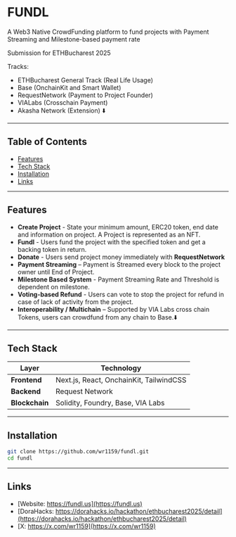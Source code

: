 # FUNDL

A Web3 Native CrowdFunding platform to fund projects with Payment Streaming and Milestone-based payment rate

Submission for ETHBucharest 2025 

Tracks:
- ETHBucharest General Track (Real Life Usage)
- Base (OnchainKit and Smart Wallet)
- RequestNetwork (Payment to Project Founder)
- VIALabs (Crosschain Payment)
- Akasha Network (Extension) ⬇️

---

## Table of Contents

- [Features](#features)
- [Tech Stack](#tech-stack)
- [Installation](#installation)
- [Links](#links)

---

## Features

- **Create Project** - State your minimum amount, ERC20 token, end date and information on project. A Project is represented as an NFT.
- **Fundl** - Users fund the project with the specified token and get a backing token in return.
- **Donate** - Users send project money immediately with **RequestNetwork**
- **Payment Streaming** – Payment is Streamed every block to the project owner until End of Project.
- **Milestone Based System** - Payment Streaming Rate and Threshold is dependent on milestone.
- **Voting-based Refund** - Users can vote to stop the project for refund in case of lack of activity from the project.
- **Interoperability / Multichain** – Supported by VIA Labs cross chain Tokens, users can crowdfund from any chain to Base.⬇️

---

## Tech Stack

| Layer        | Technology |
|-------------|------------|
| **Frontend**  | Next.js, React, OnchainKit, TailwindCSS |
| **Backend**   | Request Network  |
| **Blockchain** | Solidity, Foundry, Base, VIA Labs |


---

## Installation

```sh
git clone https://github.com/wr1159/fundl.git
cd fundl
```

---
## Links
- [Website: https://fundl.us](https://fundl.us)
- [DoraHacks: https://dorahacks.io/hackathon/ethbucharest2025/detail](https://dorahacks.io/hackathon/ethbucharest2025/detail)
- [X: https://x.com/wr1159](https://x.com/wr1159)


